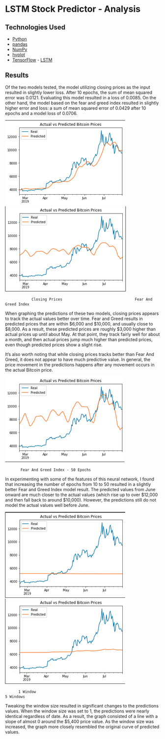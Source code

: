 # LSTM Stock Predictor - Analysis

## Technologies Used

* [Python](https://www.python.org)
* [pandas](https://pandas.pydata.org)
* [NumPy](https://numpy.org)
* [hvplot](https://hvplot.holoviz.org)
* [TensorFlow](https://www.tensorflow.org) - [LSTM](https://www.tensorflow.org/api_docs/python/tf/keras/layers/LSTM)

## Results

Of the two models tested, the model utilizing closing prices as the input resulted in slightly lower loss.  After 10 epochs, the sum of mean squared error was 0.0121.  Evaluating this model resulted in a loss of 0.0085.  On the other hand, the model based on the fear and greed index resulted in slightly higher error and loss: a sum of mean squared error of 0.0429 after 10 epochs and a model loss of 0.0706.




   ![closing-prices](images/closing_prices_first_try.png)                                           ![greed](images/Fear_and_Greed_first_try.png)                            
         
                Closing Prices                                 Fear And Greed Index




When graphing the predictions of these two models, closing prices appears to track the actual values better over time.  Fear and Greed results in predicted prices that are within $6,000 and $10,000, and usually close to $8,000.  As a result, these predicted prices are roughly $3,000 higher than actual prices up until about May.  At that point, they track fairly well for about a month, and then actual prices jump much higher than predicted prices, even though predicted prices show a slight rise.  

It’s also worth noting that while closing prices tracks better than Fear And Greed, it does not appear to have much predictive value.  In general, the price movement in the predictions happens after any movement occurs in the actual Bitcoin price.





![50epochs](images/Fear_and_Greed_50_epochs.png)

           Fear And Greed Index - 50 Epochs





In experimenting with some of the features of this neural network, I found that increasing the number of epochs from 10 to 50 resulted in a slightly better Fear and Greed Index model result.  The predicted values from June onward are much closer to the actual values (which rise up to over $12,000 and then fall back to around $10,000).  However, the predictions still do not model the actual values well before June.



   ![window1](images/window_1.png)                                    ![window5](images/window_5.png)    


          1 Window                                                          5 Windows


Tweaking the window size resulted in significant changes to the predictions values.  When the window size was set to 1, the predictions were nearly identical regardless of date.  As a result, the graph consisted of a line with a slope of almost 0 around the $5,400 price value.  As the window size was increased, the graph more closely resembled the original curve of predicted values.


